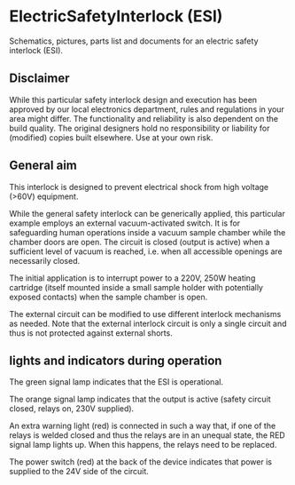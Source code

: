 # ElectricSafetyInterlock (ESI)
Schematics, pictures, parts list and documents for an electric safety interlock (ESI). 

## Disclaimer
While this particular safety interlock design and execution has been approved by our local electronics department, rules and regulations in your area might differ. The functionality and reliability is also dependent on the build quality. The original designers hold no responsibility or liability for (modified) copies built elsewhere. Use at your own risk.

## General aim
This interlock is designed to prevent electrical shock from high voltage (>60V) equipment. 

While the general safety interlock can be generically applied, this particular example employs an external vacuum-activated switch. It is for safeguarding human operations inside a vacuum sample chamber while the chamber doors are open. The circuit is closed (output is active) when a sufficient level of vacuum is reached, i.e. when all accessible openings are necessarily closed. 

The initial application is to interrupt power to a 220V, 250W heating cartridge (itself mounted inside a small sample holder with potentially exposed contacts) when the sample chamber is open. 

The external circuit can be modified to use different interlock mechanisms as needed. Note that the external interlock circuit is only a single circuit and thus is not protected against external shorts. 

## lights and indicators during operation
The green signal lamp indicates that the ESI is operational. 

The orange signal lamp indicates that the output is active (safety circuit closed, relays on, 230V supplied).

An extra warning light (red) is connected in such a way that, if one of the relays is welded closed and thus the relays are in an unequal state, the RED signal lamp lights up. When this happens, the relays need to be replaced. 

The power switch (red) at the back of the device indicates that power is supplied to the 24V side of the circuit. 
